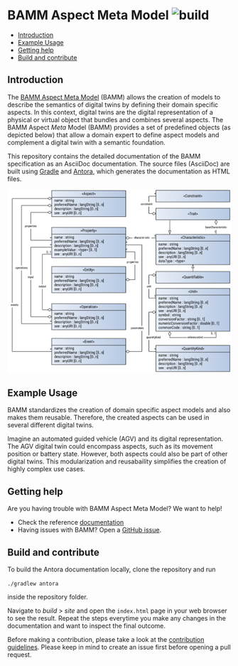 # BAMM Aspect Meta Model ![build](https://github.com/OpenManufacturingPlatform/sds-bamm-aspect-meta-model/actions/workflows/antora-build.yml/badge.svg)

- [Introduction](#introduction)
- [Example Usage](#example-usage)
- [Getting help](#getting-help)
- [Build and contribute](#build-and-contribute)

## Introduction
The [BAMM Aspect Meta Model](https://openmanufacturingplatform.github.io/sds-bamm-aspect-meta-model/bamm-specification/snapshot/index.html) (BAMM) allows the creation of models to describe the semantics of digital twins by defining their domain specific aspects.
In this context, digital twins are the digital representation of a physical or virtual object that bundles and combines several aspects.
The BAMM Aspect *Meta* Model (BAMM) provides a set of predefined objects (as depicted below) that allow a domain expert to define aspect models and complement a digital twin with a semantic foundation.

This repository contains the detailed documentation of the BAMM specification as an AsciiDoc documentation.
The source files (AsciiDoc) are built using [Gradle](https://gradle.org/) and [Antora](https://antora.org/), which generates the documentation as HTML files.

![BAMM Aspect Meta Model (BAMM) Elements](src/docs/modules/ROOT/images/aspect-meta-model.svg)

## Example Usage
BAMM standardizes the creation of domain specific aspect models and also makes them reusable.
Therefore, the created aspects can be used in several different digital twins.

Imagine an automated guided vehicle (AGV) and its digital representation.
The AGV digital twin could encompass aspects, such as its movement position or battery state.
However, both aspects could also be part of other digital twins.
This modularization and reusabaility simplifies the creation of highly complex use cases.

## Getting help
Are you having trouble with BAMM Aspect Meta Model? We want to help!

* Check the reference [documentation](https://openmanufacturingplatform.github.io/sds-bamm-aspect-meta-model/bamm-specification/snapshot/index.html)
* Having issues with BAMM? Open a [GitHub issue]( https://github.com/OpenManufacturingPlatform/sds-bamm-aspect-meta-model/issues).

## Build and contribute
To build the Antora documentation locally, clone the repository and run

```./gradlew antora```

inside the repository folder.

Navigate to *build* > *site* and open the `index.html` page in your web browser to see the result.
Repeat the steps everytime you make any changes in the documentation and want to inspect the final outcome.

Before making a contribution, please take a look at the [contribution guidelines](CONTRIBUTING.md).
Please keep in mind to create an issue first before opening a pull request.